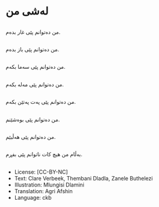 # لەشی من

##
من دەتوانم پێی غار بدەم.

##
من دەتوانم پێی باز بدەم.

##
من دەتوانم پێی سەما بكەم.

##
من دەتوانم پێی مەلە بكەم.

##
من دەتوانم پێی پەت پەتێن بكەم.

##
من دەتوانم پێی بوەشێنم.

##
من  دەتوانم پێی هەڵبێم.

##
بەڵام من هیچ كات ناتوانم پێی بفڕم.

##
* License: [CC-BY-NC]
* Text: Clare Verbeek, Thembani Dladla, Zanele Buthelezi
* Illustration: Mlungisi Dlamini
* Translation: Agri Afshin
* Language: ckb
